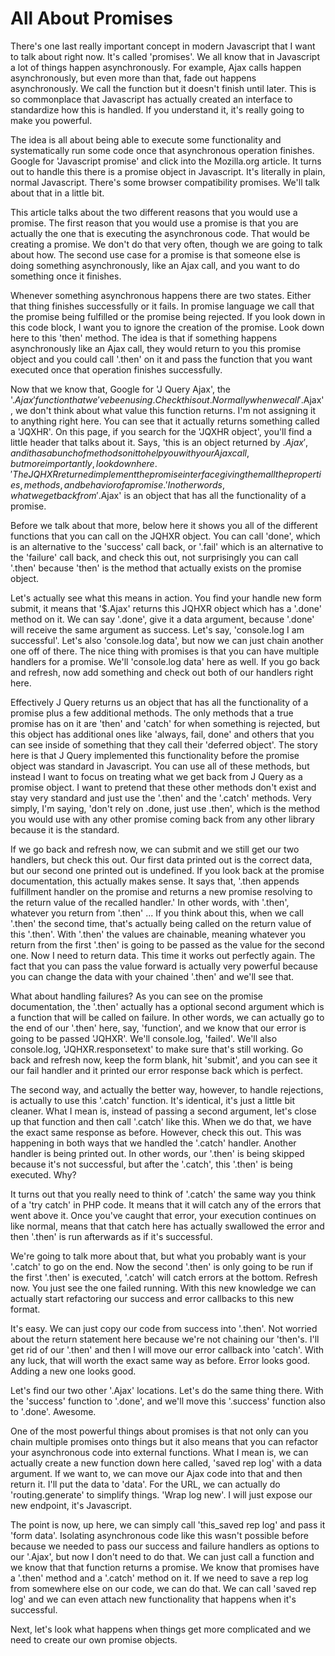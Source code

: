 # All About Promises

There's one last really important concept in modern Javascript that I want to talk about right now. It's called 'promises'. We all know that in Javascript a lot of things happen asynchronously. For example, Ajax calls happen asynchronously, but even more than that, fade out happens asynchronously. We call the function but it doesn't finish until later. This is so commonplace that Javascript has actually created an interface to standardize how this is handled. If you understand it, it's really going to make you powerful.

The idea is all about being able to execute some functionality and systematically run some code once that asynchronous operation finishes. Google for 'Javascript promise' and click into the Mozilla.org article. It turns out to handle this there is a promise object in Javascript. It's literally in plain, normal Javascript. There's some browser compatibility promises. We'll talk about that in a little bit.

This article talks about the two different reasons that you would use a promise. The first reason that you would use a promise is that you are actually the one that is executing the asynchronous code. That would be creating a promise. We don't do that very often, though we are going to talk about how. The second use case for a promise is that someone else is doing something asynchronously, like an Ajax call, and you want to do something once it finishes.

Whenever something asynchronous happens there are two states. Either that thing finishes successfully or it fails. In promise language we call that the promise being fulfilled or the promise being rejected. If you look down in this code block, I want you to ignore the creation of the promise. Look down here to this 'then' method. The idea is that if something happens asynchronously like an Ajax call, they would return to you this promise object and you could call '.then' on it and pass the function that you want executed once that operation finishes successfully.

Now that we know that, Google for 'J Query Ajax', the '$.Ajax' function that we've been using. Check this out. Normally when we call '$.Ajax', we don't think about what value this function returns. I'm not assigning it to anything right here. You can see that it actually returns something called a 'JQXHR'. On this page, if you search for the 'JQXHR object', you'll find a little header that talks about it. Says, 'this is an object returned by $.Ajax', and it has a bunch of methods on it to help you with your Ajax call, but more importantly, look down here. 'The JQHXR returned implement the promise interface giving them all the properties, methods, and behavior of a promise.' In other words, what we get back from '$.Ajax' is an object that has all the functionality of a promise.

Before we talk about that more, below here it shows you all of the different functions that you can call on the JQHXR object. You can call 'done', which is an alternative to the 'success' call back, or '.fail' which is an alternative to the 'failure' call back, and check this out, not surprisingly you can call '.then' because 'then' is the method that actually exists on the promise object.

Let's actually see what this means in action. You find your handle new form submit, it means that '$.Ajax' returns this JQHXR object which has a '.done' method on it. We can say '.done', give it a data argument, because '.done' will receive the same argument as success. Let's say, 'console.log I am successful'. Let's also 'console.log data', but now we can just chain another one off of there. The nice thing with promises is that you can have multiple handlers for a promise. We'll 'console.log data' here as well. If you go back and refresh, now add something and check out both of our handlers right here.

Effectively J Query returns us an object that has all the functionality of a promise plus a few additional methods. The only methods that a true promise has on it are 'then' and 'catch' for when something is rejected, but this object has additional ones like 'always, fail, done' and others that you can see inside of something that they call their 'deferred object'. The story here is that J Query implemented this functionality before the promise object was standard in Javascript. You can use all of these methods, but instead I want to focus on treating what we get back from J Query as a promise object. I want to pretend that these other methods don't exist and stay very standard and just use the '.then' and the '.catch' methods. Very simply, I'm saying, 'don't rely on .done, just use .then', which is the method you would use with any other promise coming back from any other library because it is the standard.

If we go back and refresh now, we can submit and we still get our two handlers, but check this out. Our first data printed out is the correct data, but our second one printed out is undefined. If you look back at the promise documentation, this actually makes sense. It says that, '.then appends fulfillment handler on the promise and returns a new promise resolving to the return value of the recalled handler.' In other words, with '.then', whatever you return from '.then' ... If you think about this, when we call '.then' the second time, that's actually being called on the return value of this '.then'. With '.then' the values are chainable, meaning whatever you return from the first '.then' is going to be passed as the value for the second one. Now I need to return data. This time it works out perfectly again. The fact that you can pass the value forward is actually very powerful because you can change the data with your chained '.then' and we'll see that.

What about handling failures? As you can see on the promise documentation, the '.then' actually has a optional second argument which is a function that will be called on failure. In other words, we can actually go to the end of our '.then' here, say, 'function', and we know that our error is going to be passed 'JQHXR'. We'll console.log, 'failed'. We'll also console.log, 'JQHXR.responsetext' to make sure that's still working. Go back and refresh now, keep the form blank, hit 'submit', and you can see it our fail handler and it printed our error response back which is perfect.

The second way, and actually the better way, however, to handle rejections, is actually to use this '.catch' function. It's identical, it's just a little bit cleaner. What I mean is, instead of passing a second argument, let's close up that function and then call '.catch' like this. When we do that, we have the exact same response as before. However, check this out. This was happening in both ways that we handled the '.catch' handler. Another handler is being printed out. In other words, our '.then' is being skipped because it's not successful, but after the '.catch', this '.then' is being executed. Why?

It turns out that you really need to think of '.catch' the same way you think of a 'try catch' in PHP code. It means that it will catch any of the errors that went above it. Once you've caught that error, your execution continues on like normal, means that that catch here has actually swallowed the error and then '.then' is run afterwards as if it's successful.

We're going to talk more about that, but what you probably want is your '.catch' to go on the end. Now the second '.then' is only going to be run if the first '.then' is executed, '.catch' will catch errors at the bottom. Refresh now. You just see the one failed running. With this new knowledge we can actually start refactoring our success and error callbacks to this new format.

It's easy. We can just copy our code from success into '.then'. Not worried about the return statement here because we're not chaining our 'then's. I'll get rid of our '.then' and then I will move our error callback into 'catch'. With any luck, that will worth the exact same way as before. Error looks good. Adding a new one looks good.

Let's find our two other '.Ajax' locations. Let's do the same thing there. With the 'success' function to '.done', and we'll move this '.success' function also to '.done'. Awesome.

One of the most powerful things about promises is that not only can you chain multiple promises onto things but it also means that you can refactor your asynchronous code into external functions. What I mean is, we can actually create a new function down here called, 'saved rep log' with a data argument. If we want to, we can move our Ajax code into that and then return it. I'll put the data to 'data'. For the URL, we can actually do 'routing.generate' to simplify things. 'Wrap log new'. I will just expose our new endpoint, it's Javascript.

The point is now, up here, we can simply call 'this_saved rep log' and pass it 'form data'. Isolating asynchronous code like this wasn't possible before because we needed to pass our success and failure handlers as options to our '.Ajax', but now I don't need to do that. We can just call a function and we know that that function returns a promise. We know that promises have a '.then' method and a '.catch' method on it. If we need to save a rep log from somewhere else on our code, we can do that. We can call 'saved rep log' and we can even attach new functionality that happens when it's successful.

Next, let's look what happens when things get more complicated and we need to create our own promise objects.
